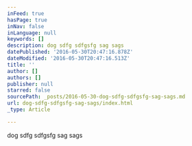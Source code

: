 ```yaml
---
inFeed: true
hasPage: true
inNav: false
inLanguage: null
keywords: []
description: dog sdfg sdfgsfg sag sags
datePublished: '2016-05-30T20:47:16.878Z'
dateModified: '2016-05-30T20:47:16.513Z'
title: ''
author: []
authors: []
publisher: null
starred: false
sourcePath: _posts/2016-05-30-dog-sdfg-sdfgsfg-sag-sags.md
url: dog-sdfg-sdfgsfg-sag-sags/index.html
_type: Article

---
```

dog sdfg sdfgsfg sag sags